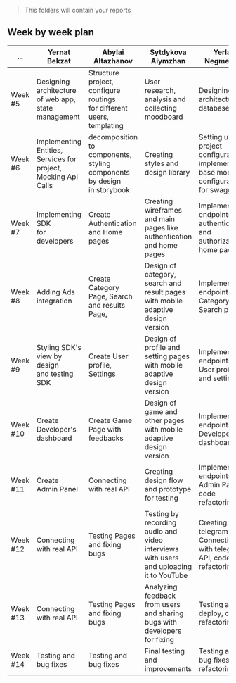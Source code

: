 > This folders will contain your reports

## Week by week plan

| ...      | Yernat Bekzat                                                            | Abylai Altazhanov                                                                     | Sytdykova Aiymzhan                         | Yerlan Negmetulla                                                                           | Zhanbolat |
| -------- | ------------------------------------------------------------------------ | ------------------------------------------------------------------------------------- | ------------------------------------------ | ------------------------------------------------------------------------------------------- | ------------- |
| Week #5  | Designing architecture<br /> of web app,<br />state management           | Structure project,<br />configure routings<br />for different <br />users, templating | User research, analysis and collecting moodboard                 | Designing architecture, database                                                            | Designing architecture, database |
| Week #6  | Implementing Entities,<br />Services for project,<br />Mocking Api Calls | decomposition to components,<br />styling components by design <br />in storybook     | Creating styles and design library                   | Setting up the project configuration, implementation base module, configuration for swagger | Setting up the project configuration, implementation base module, configuration for swagger |
| Week #7  | Implementing SDK<br />for developers                                     | Create Authentication<br />and Home pages                                             | Creating wireframes and main pages like authentication and home pages                      | Implement endpoints for authentication and authorization, home page                         | Implement endpoints for authentication and authorization, home page  |
| Week #8  | Adding Ads integration                                                   | Create Category Page, Search<br /> and results Page,                                  | Design of category, search and result pages with mobile adaptive design version                                | Implement endpoints for Category and Search pages                                           | Implement endpoints for Category and Search pages |
| Week #9  | Styling SDK's view by design<br />and testing SDK                        | Create User profile, Settings                                                         | Design of profile and setting pages with mobile adaptive design version                                 | Implement endpoints for User profile and settings                                           | Implement endpoints for User profile and settings |
| Week #10 | Create Developer's dashboard                                             | Create Game Page with feedbacks                                                       | Design of game and other pages with mobile adaptive design version                      | Implement endpoints for Developer's dashboard                                               | Implement endpoints for Game page with feedbacks |
| Week #11 | Create Admin Panel                                                       | Connecting with real API                                                              | Creating design flow and prototype for testing | Implement endpoints for Admin Panel, code refactoring                                                         | Implement endpoints for admin panel, code refactoring|
| Week #12 | Connecting with real API                                                 | Testing Pages and fixing bugs                                                         | Testing by recording audio and video interviews with users and uploading it to YouTube                  | Creating telegram bot. Connecting with telegram API, code refactoring                                         | Creating telegram bot. Connecting with telegram API, code refactoring |
| Week #13 | Connecting with real API                                                 | Testing Pages and fixing bugs                                                         | Analyzing feedback from users and sharing bugs with developers for fixing       | Testing and deploy, code refactoring                                                                          | Testing and deploy, code refactoring |
| Week #14 | Testing and bug fixes                                                    | Testing and bug fixes                                                                | Final testing and improvements | Testing and bug fixes, code refactoring                                                                       | Testing and bug fixes, code refactoring |

